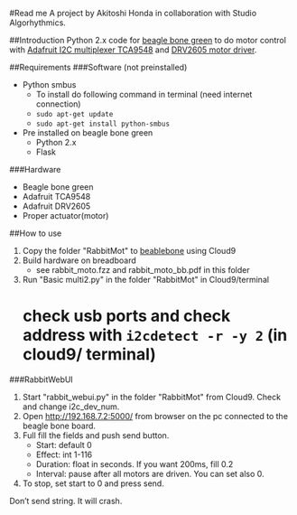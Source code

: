 #Read me 
A project by Akitoshi Honda in collaboration with Studio Algorhythmics.

##Introduction
Python 2.x code for [beagle bone green](http://wiki.seeed.cc/BeagleBone_Green_Wireless/) to do motor control with [Adafruit I2C multiplexer TCA9548](https://learn.adafruit.com/adafruit-tca9548a-1-to-8-i2c-multiplexer-breakout/overview) and [DRV2605 motor driver](https://learn.adafruit.com/adafruit-drv2605-haptic-controller-breakout/overview).


##Requirements
###Software (not preinstalled)
* Python smbus
	* To install do following command in terminal (need internet connection)
	* `sudo apt-get update`
	* `sudo apt-get install python-smbus`
* Pre installed on beagle bone green
	* Python 2.x
	* Flask

###Hardware
- Beagle bone green
- Adafruit TCA9548
- Adafruit DRV2605
- Proper actuator(motor)

##How to use

1. Copy the folder "RabbitMot" to [beablebone](http://beagleboard.org/getting-started) using Cloud9
2. Build hardware on breadboard 
	* see rabbit_moto.fzz and rabbit_moto_bb.pdf in this folder 
3. Run "Basic multi2.py" in the folder "RabbitMot" in Cloud9/terminal 
	# check usb ports and check address with `i2cdetect -r -y 2` (in cloud9/ terminal)


###RabbitWebUI

1. Start "rabbit_webui.py" in the folder "RabbitMot" from Cloud9. Check and change i2c_dev_num. 
2. Open http://192.168.7.2:5000/ from browser on the pc connected to the beagle bone board.
3. Full fill the fields and push send button.
	- Start: default 0
	- Effect: int 1-116
	- Duration: float in seconds. If you want 200ms, fill 0.2
	- Interval: pause after all motors are driven. You can set also 0. 
4. To stop, set start to 0 and press send.

Don’t send string. It will crash.




